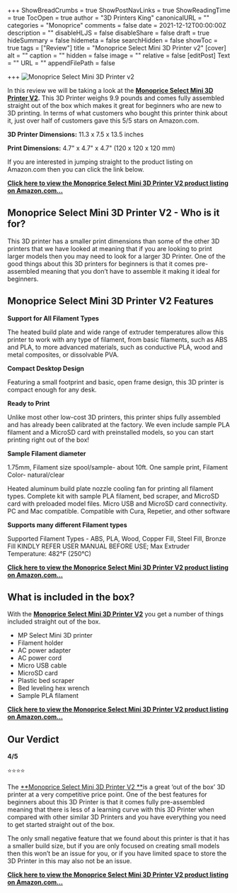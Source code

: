 +++
ShowBreadCrumbs = true
ShowPostNavLinks = true
ShowReadingTime = true
TocOpen = true
author = "3D Printers King"
canonicalURL = ""
categories = "Monoprice"
comments = false
date = 2021-12-12T00:00:00Z
description = ""
disableHLJS = false
disableShare = false
draft = true
hideSummary = false
hidemeta = false
searchHidden = false
showToc = true
tags = ["Review"]
title = "Monoprice Select Mini 3D Printer v2"
[cover]
alt = ""
caption = ""
hidden = false
image = ""
relative = false
[editPost]
Text = ""
URL = ""
appendFilePath = false

+++
![Monoprice Select Mini 3D Printer v2](https://images-na.ssl-images-amazon.com/images/I/61EXoHyYLoL._AC_UL604_SR604,400_.jpg "Monoprice Select Mini 3D Printer v2")

In this review we will be taking a look at the [**Monoprice Select Mini 3D Printer V2**](#)**.**  This 3D Printer weighs 9.9 pounds and comes fully assembled straight out of the box which makes it great for beginners who are new to 3D printing.  In terms of what customers who bought this printer think about it, just over half of customers gave this 5/5 stars on Amazon.com.

**3D Printer Dimensions:** 11.3 x 7.5 x 13.5 inches

**Print Dimensions:** 4.7" x 4.7" x 4.7" (120 x 120 x 120 mm)

If you are interested in jumping straight to the product listing on Amazon.com then you can click the link below.

[**Click here to view the Monoprice Select Mini 3D Printer V2 product listing on Amazon.com…**](#)

## Monoprice Select Mini 3D Printer V2 - Who is it for?

This 3D printer has a smaller print dimensions than some of the other 3D printers that we have looked at meaning that if you are looking to print larger models then you may need to look for a larger 3D Printer.  One of the good things about this 3D printers for beginners is that it comes pre-assembled meaning that you don’t have to assemble it making it ideal for beginners.

## Monoprice Select Mini 3D Printer V2 Features

**Support for All Filament Types**

The heated build plate and wide range of extruder temperatures allow this printer to work with any type of filament, from basic filaments, such as ABS and PLA, to more advanced materials, such as conductive PLA, wood and metal composites, or dissolvable PVA.

**Compact Desktop Design**

Featuring a small footprint and basic, open frame design, this 3D printer is compact enough for any desk.

**Ready to Print**

 Unlike most other low-cost 3D printers, this printer ships fully assembled and has already been calibrated at the factory. We even include sample PLA filament and a MicroSD card with preinstalled models, so you can start printing right out of the box!

**Sample Filament diameter**

1\.75mm, Filament size spool/sample- about 10ft. One sample print, Filament Color- natural/clear

Heated aluminum build plate nozzle cooling fan for printing all filament types. Complete kit with sample PLA filament, bed scraper, and MicroSD card with preloaded model files. Micro USB and MicroSD card connectivity. PC and Mac compatible. Compatible with Cura, Repetier, and other software

**Supports many different Filament types**

Supported Filament Types - ABS, PLA, Wood, Copper Fill, Steel Fill, Bronze Fill KINDLY REFER USER MANUAL BEFORE USE; Max Extruder Temperature: 482°F (250°C)

[**Click here to view the Monoprice Select Mini 3D Printer V2 product listing on Amazon.com…**](#)

## What is included in the box?

With the [**Monoprice Select Mini 3D Printer V2**](#) you get a number of things included straight out of the box.

* MP Select Mini 3D printer
* Filament holder
* AC power adapter
* AC power cord
* Micro USB cable
* MicroSD card
* Plastic bed scraper
* Bed leveling hex wrench
* Sample PLA filament

[**Click here to view the Monoprice Select Mini 3D Printer V2 product listing on Amazon.com…**](#)

## Our Verdict

**4/5**

⭐⭐⭐⭐

The [**Monoprice Select Mini 3D Printer V2 **](#)is a great ‘out of the box’ 3D printer at a very competitive price point.  One of the best features for beginners about this 3D Printer is that it comes fully pre-assembled meaning that there is less of a learning curve with this 3D Printer when compared with other similar 3D Printers and you have everything you need to get started straight out of the box.

The only small negative feature that we found about this printer is that it has a smaller build size, but if you are only focused on creating small models then this won’t be an issue for you, or if you have limited space to store the 3D Printer in this may also not be an issue.

[**Click here to view the Monoprice Select Mini 3D Printer V2 product listing on Amazon.com…**](#)